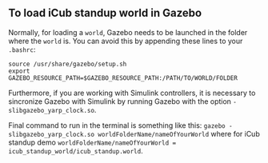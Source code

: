 ## To load iCub standup world in Gazebo

Normally, for loading a `world`, Gazebo needs to be launched in the folder where the `world` is. You can avoid this by appending these lines to your `.bashrc`:

```
source /usr/share/gazebo/setup.sh
export GAZEBO_RESOURCE_PATH=$GAZEBO_RESOURCE_PATH:/PATH/TO/WORLD/FOLDER

```

Furthermore, if you are working with Simulink controllers, it is necessary to sincronize Gazebo with Simulink by running Gazebo with the option `-slibgazebo_yarp_clock.so`. 

Final command to run in the terminal is something like this: `gazebo -slibgazebo_yarp_clock.so worldFolderName/nameOfYourWorld` where for iCub standup demo `worldFolderName/nameOfYourWorld = icub_standup_world/icub_standup.world`.



